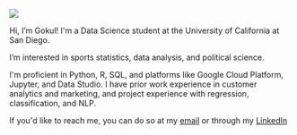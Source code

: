 ![](https://komarev.com/ghpvc/?username=gprasad125&style=flat)

Hi, I’m Gokul! I'm a Data Science student at the University of California at San Diego. 

I’m interested in sports statistics, data analysis, and political science. 

I'm proficient in Python, R, SQL, and platforms like Google Cloud Platform, Jupyter, and Data Studio. 
I have prior work experience in customer analytics and marketing, and project experience with regression, classification, and NLP.

If you'd like to reach me, you can do so at my [email](mailto:gokulprasad125@gmail.com) or through my [LinkedIn](https://www.linkedin.com/in/gokul-prasad/)
